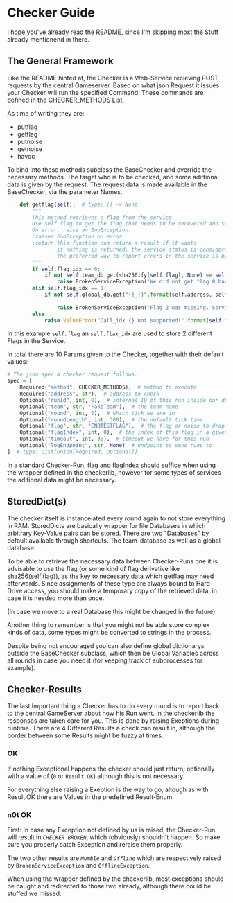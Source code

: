 # Checker Guide

I hope you've already read the [README](..README.md), since I'm skipping most the Stuff already mentionend in there.

## The General Framework
Like the README hinted at, the Checker is a Web-Service recieving POST requests by the central Gameserver. 
Based on what json Request it issues your Checker will run the specified Command.
These commands are defined in the CHECKER_METHODS List.

As time of writing they are:
* putflag
* getflag
* putnoise
* getnoise
* havoc

To bind into these methods subclass the BaseChecker and override the necessary methods.
The target who is to be checked, and some adittional data is given by the request.
The request data is made available in the BaseChecker, via the parameter Names.

```python
    def getflag(self):  # type: () -> None
        """
        This method retrieves a flag from the service.
        Use self.flag to get the flag that needs to be recovered and self.round to get the round the flag was placed in.
        On error, raise an EnoException.
        :raises EnoException on error
        :return this function can return a result if it wants
                if nothing is returned, the service status is considered okay.
                the preferred way to report errors in the service is by raising an appropriate enoexception
        """
        if self.flag_idx == 0:
            if not self.team_db.get(sha256ify(self.flag), None) == self.flag:
                raise BrokenServiceException("We did not get flag 0 back :/")
        elif self.flag_idx == 1:
            if not self.global_db.get("{}_{}".format(self.address, self.flag), None) == "Different place for " \
                                                                                        "different flag_idx":
                raise BrokenServiceException("Flag 2 was missing. Service is broken.")
        else:
            raise ValueError("Call_idx {} not supported!".format(self.flag_idx))  # Internal error.
```

In this example `self.flag` an `self.flax_idx` are used to store 2 different Flags in the Service.

In total there are 10 Params given to the Checker, together with their default values:

```python
# The json spec a checker request follows.
spec = [
    Required("method", CHECKER_METHODS),  # method to execute
    Required("address", str),  # address to check
    Optional("runId", int, 0),  # internal ID of this run inside our db
    Optional("team", str, "FakeTeam"),  # the team name
    Optional("round", int, 0),  # which tick we are in
    Optional("roundLength", int, 300),  # the default tick time
    Optional("flag", str, "ENOTESTFLAG"),  # the flag or noise to drop or get
    Optional("flagIndex", int, 0),  # the index of this flag in a given round (starts at 0)
    Optional("timeout", int, 30),  # timeout we have for this run
    Optional("logEndpoint", str, None)  # endpoint to send runs to
]  # type: List[Union[Required, Optional]]
```

In a standard Checker-Run, flag and flagIndex should suffice when using the wrapper defined in the checkerlib, however for some types of services the aditional data might be necessary.


## StoredDict(s)

The checker itself is instanceiated every round again to not store everything in RAM.
StoredDicts are basically wrapper for file Databases in which arbitrary Key-Value pairs can be stored. 
There are two "Databases" by default available through shortcuts.
The team-database as well as a global database.

To be able to retrieve the necessary data between Checker-Runs one it is advisable to use the flag (or some kind of flag derivative like sha256(self.flag)), as the key to necessary data which getflag may need afterwards. Since assignments of these type are always bound to Hard-Drive access, you should make a temporary copy of the retrieved data, in case it is needed more than once.

(In case we move to a real Database this might be changed in the future)

Another thing to remember is that you might not be able store complex kinds of data, some types might be converted to strings in the process.

Despite being not encouraged you can also define global dictionarys outside the BaseChecker subclass, which then be Global Variables across all rounds in case you need it (for keeping track of subprocesses for example).

## Checker-Results
The last Important thing a Checker has to do every round is to report back to the central GameServer about how his Run went. In the checkerlib the responses are taken care for you.
This is done by raising Exeptions during runtime.
There are 4 Different Results a check can result in, although the border between some Results might be fuzzy at times.

### OK
If nothing Exceptional happens the checker should just return, optionally with a value of (`0` or `Result.OK`) although this is not necessary.

For everything else raising a Exeption is the way to go, altough as with Result.OK there are Values in the predefined Result-Enum.

### n0t OK

First: In case any Exception not defined by us is raised, the Checker-Run will result in *`CHECKER BROKEN`*, which (obviously) shouldn't happen.
So make sure you properly catch Exception and reraise them properly.

The two other results are *`Mumble`* and *`Offline`* which are respectively raised by `BrokenServiceException` and `OfflineException`.

When using the wrapper defined by the checkerlib, most exceptions should be caught and redirected to those two already, although there could be stuffed we missed.



